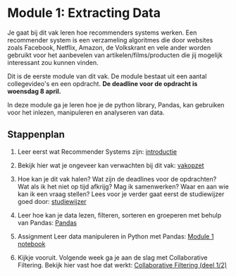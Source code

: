 # Module 1: Extracting Data

Je gaat bij dit vak leren hoe recommenders systems werken. Een recommender system is een verzameling algoritmes die door websites zoals Facebook, Netflix, Amazon, de Volkskrant en vele ander worden gebruikt voor het aanbevelen van artikelen/films/producten die jij mogelijk interessant zou kunnen vinden.

Dit is de eerste module van dit vak. De module bestaat uit een aantal collegevideo's en een opdracht. **De deadline voor de opdracht is woensdag 8 april.**

In deze module ga je leren hoe je de python library, Pandas, kan gebruiken voor het inlezen, manipuleren en analyseren van data.

## Stappenplan

1. Leer eerst wat Recommender Systems zijn: [introductie](/lectures/introductie)

1. Bekijk hier wat je ongeveer kan verwachten bij dit vak: [vakopzet](/lectures/vakopzet)

1. Hoe kan je dit vak halen? Wat zijn de deadlines voor de opdrachten? Wat als ik het niet op tijd afkrijg? Mag ik samenwerken? Waar en aan wie kan ik een vraag stellen? Lees voor je verder gaat eerst de studiewijzer goed door: [studiewijzer](/syllabus)

1. Leer hoe kan je data lezen, filteren, sorteren en groeperen met behulp van Pandas: [Pandas](/lectures/pandas)

1. <span class="badge badge-primary">Assignment</span> Leer data manipuleren in Python met Pandas: [Module 1 notebook](/extracting-data/assignment/)

1. Kijkje vooruit. Volgende week ga je aan de slag met Collaborative Filtering. Bekijk hier vast hoe dat werkt: [Collaborative Filtering (deel 1/2)](/lectures/collaborative-filtering-1)
